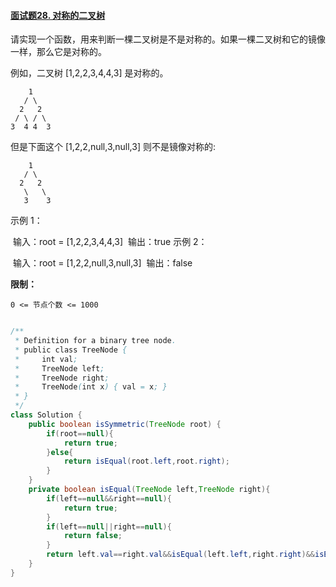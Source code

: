 #### [面试题28. 对称的二叉树](https://leetcode-cn.com/problems/dui-cheng-de-er-cha-shu-lcof/)

请实现一个函数，用来判断一棵二叉树是不是对称的。如果一棵二叉树和它的镜像一样，那么它是对称的。

例如，二叉树 [1,2,2,3,4,4,3] 是对称的。

```
    1
   / \
  2   2
 / \ / \
3  4 4  3
```

但是下面这个 [1,2,2,null,3,null,3] 则不是镜像对称的:

```
    1
   / \
  2   2
   \   \
   3    3
```

示例 1：

​	输入：root = [1,2,2,3,4,4,3]
​	输出：true
示例 2：

​	输入：root = [1,2,2,null,3,null,3]
​	输出：false

**限制：**

```
0 <= 节点个数 <= 1000
```

```java

/**
 * Definition for a binary tree node.
 * public class TreeNode {
 *     int val;
 *     TreeNode left;
 *     TreeNode right;
 *     TreeNode(int x) { val = x; }
 * }
 */
class Solution {
    public boolean isSymmetric(TreeNode root) {
        if(root==null){
            return true;
        }else{
            return isEqual(root.left,root.right);
        }
    }
    private boolean isEqual(TreeNode left,TreeNode right){
        if(left==null&&right==null){
            return true;
        }
        if(left==null||right==null){
            return false;
        }
        return left.val==right.val&&isEqual(left.left,right.right)&&isEqual(left.right,right.left);
    }
}
```

